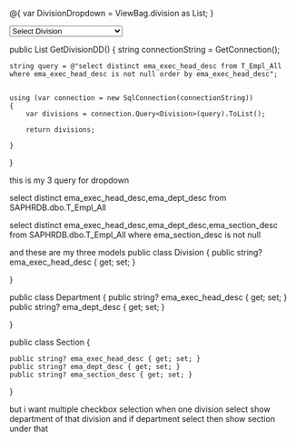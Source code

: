 @{
 var DivisionDropdown = ViewBag.division as List<Division>;
}
<div class="col-md-3">
     <select asp-for="Division" class="form-control form-control-sm custom-select" name="Division">
				<option value="">Select Division</option>
				@foreach (var item in DivisionDropdown)
				{
					<option value="@item.ema_exec_head_desc">@item.ema_exec_head_desc</option>
				}
				
				</select>

</div>


public List<Division> GetDivisionDD()
{
    string connectionString = GetConnection();

    string query = @"select distinct ema_exec_head_desc from T_Empl_All where ema_exec_head_desc is not null order by ema_exec_head_desc";


    using (var connection = new SqlConnection(connectionString))
    {
        var divisions = connection.Query<Division>(query).ToList();

        return divisions;

    }

}


this is my 3 query for dropdown 

select distinct ema_exec_head_desc,ema_dept_desc from SAPHRDB.dbo.T_Empl_All 

select distinct ema_exec_head_desc,ema_dept_desc,ema_section_desc from SAPHRDB.dbo.T_Empl_All where ema_section_desc is not null

and these are my three models 
public class Division
{
    public string? ema_exec_head_desc { get; set; }

}


public class Department
{
    public string? ema_exec_head_desc { get; set; }
    public string? ema_dept_desc { get; set; }

}

public class Section
{

    public string? ema_exec_head_desc { get; set; }
    public string? ema_dept_desc { get; set; }
    public string? ema_section_desc { get; set; }

}


but i want multiple checkbox selection when one division select show department of that division and if department select then show section under that 
